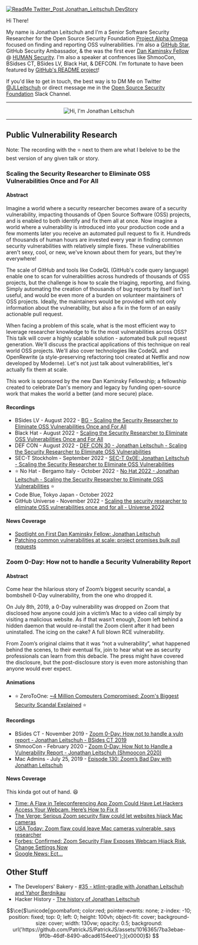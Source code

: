 [![ReadMe Twitter_Post Jonathan_Leitschuh DevStory](https://user-images.githubusercontent.com/1323708/182200035-c5885761-4760-4dc2-8644-508683eea53b.jpg)](https://github.com/readme/stories/jonathan-leitschuh)

Hi There!

My name is Jonathan Leitschuh and I'm a Senior Software Security Researcher for the Open Source Security Foundation [Project Alpha Omega](https://openssf.org/community/alpha-omega/) focused on finding and reporting OSS vulnerabilities. I'm also a [GitHub Star](https://stars.github.com/profiles/jlleitschuh/), GitHub Security Ambassador, & the was the first ever [Dan Kaminsky Fellow](https://www.darkreading.com/edge-articles/spotlight-on-first-dan-kaminsky-fellow-jonathan-leitschuh) @ [HUMAN Security](https://www.humansecurity.com/learn/blog/our-first-dan-kaminsky-fellow). I'm also a speaker at confrences like ShmooCon, BSidses CT, BSides LV, Black Hat, & DEFCON. I'm fortunate to have been featured by [GitHub's README project](https://github.com/readme/stories/jonathan-leitschuh)!

If you'd like to get in touch, the best way is to DM Me on Twitter [@JLLeitschuh](https://twitter.com/jlleitschuh) or direct message me in the [Open Source Security Foundation](https://openssf.org/getinvolved/) Slack Channel.

---
<p align="center">
  <img src="https://github.com/JLLeitschuh/JLLeitschuh/raw/main/GitHub_README_Animation.gif" alt="Hi, I'm Jonathan Leitschuh">
</p>

---

<!--
How to make your own version of this GIF?
It was made with: https://codesandbox.io/s/github-profile-forked-xo3b7m
Then i recorded my screen with this browser app: https://gifcap.dev/
-->

## Public Vulnerability Research

Note: The recording with the ⭐ next to them are what I beleive to be the best version of any given talk or story.

### Scaling the Security Researcher to Eliminate OSS Vulnerabilities Once and For All

#### Abstract

Imagine a world where a security researcher becomes aware of a security vulnerability, impacting thousands of Open Source Software (OSS) projects, and is enabled to both identify and fix them all at once. Now imagine a world where a vulnerability is introduced into your production code and a few moments later you receive an automated pull request to fix it. Hundreds of thousands of human hours are invested every year in finding common security vulnerabilities with relatively simple fixes. These vulnerabilities aren't sexy, cool, or new, we've known about them for years, but they're everywhere!

The scale of GitHub and tools like CodeQL (GitHub's code query language) enable one to scan for vulnerabilities across hundreds of thousands of OSS projects, but the challenge is how to scale the triaging, reporting, and fixing. Simply automating the creation of thousands of bug reports by itself isn't useful, and would be even more of a burden on volunteer maintainers of OSS projects. Ideally, the maintainers would be provided with not only information about the vulnerability, but also a fix in the form of an easily actionable pull request.

When facing a problem of this scale, what is the most efficient way to leverage researcher knowledge to fix the most vulnerabilities across OSS? This talk will cover a highly scalable solution - automated bulk pull request generation. We'll discuss the practical applications of this technique on real world OSS projects. We'll also cover technologies like CodeQL and OpenRewrite (a style-preserving refactoring tool created at Netflix and now developed by Moderne). Let's not just talk about vulnerabilities, let's actually fix them at scale.

This work is sponsored by the new Dan Kaminsky Fellowship; a fellowship created to celebrate Dan's memory and legacy by funding open-source work that makes the world a better (and more secure) place.

#### Recordings

- BSides LV - August 2022 - [BG - Scaling the Security Researcher to Eliminate OSS Vulnerabilities Once and For All](https://youtu.be/VMGeZd66qnE) 
- Black Hat - August 2022 - [Scaling the Security Researcher to Eliminate OSS Vulnerabilities Once and For All ](https://youtu.be/zTtbVxGEq8A)
- DEF CON - August 2022 - [DEF CON 30 - Jonathan Leitschuh - Scaling the Security Researcher to Eliminate OSS Vulnerabilities](https://youtu.be/UgGhEfdUSvQ)
- SEC-T Stockholm - September 2022  - [SEC-T 0x0E: Jonathan Leitschuh - Scaling the Security Researcher to Eliminate OSS Vulnerabilities](https://youtu.be/WkdzWiNKzt8) 
- ⭐ No Hat - Bergamo Italy - October 2022 - [No Hat 2022 - Jonathan Leitschuh - Scaling the Security Researcher to Eliminate OSS Vulnerabilities](https://youtu.be/W_7ZmKMFvXo) ⭐
- Code Blue, Tokyo Japan - October 2022
- GitHub Universe - November 2022 - [Scaling the security researcher to eliminate OSS vulnerabilities once and for all  - Universe 2022](https://youtu.be/zj-25JfGkYY)

#### News Coverage
 - [Spotlight on First Dan Kaminsky Fellow: Jonathan Leitschuh](https://www.darkreading.com/cyber-risk/spotlight-on-first-dan-kaminsky-fellow-jonathan-leitschuh)
 - [Patching common vulnerabilities at scale: project promises bulk pull requests](https://portswigger.net/daily-swig/patching-common-vulnerabilities-at-scale-project-promises-bulk-pull-requests)

### Zoom 0-Day: How not to handle a Security Vulnerability Report

#### Abstract

Come hear the hilarious story of Zoom’s biggest security scandal, a bombshell 0-Day vulnerability, from the one who dropped it.

On July 8th, 2019, a 0-Day vulnerability was dropped on Zoom that disclosed how anyone could join a victim’s Mac to a video call simply by visiting a malicious website. As if that wasn’t enough, Zoom left behind a hidden daemon that would re-install the Zoom client after it had been uninstalled. The icing on the cake? A full blown RCE vulnerability.

From Zoom’s original claims that it was “not a vulnerability”, what happened behind the scenes, to their eventual fix, join to hear what we as security professionals can learn from this debacle. The press might have covered the disclosure, but the post-disclosure story is even more astonishing than anyone would ever expect.

#### Animations

 - ⭐ ZeroToOne: [~4 Million Computers Compromised: Zoom's Biggest Security Scandal Explained](https://www.youtube.com/watch?v=K7hIrw1BUck) ⭐

#### Recordings

 - BSides CT - November 2019 - [Zoom 0-Day: How not to handle a vuln report - Jonathan Leitschuh - BSides CT 2019](https://www.youtube.com/watch?v=ypU5IPJKlXg)
 - ShmooCon - February 2020 - [Zoom 0-Day: How Not to Handle a Vulnerability Report - Jonathan Leitschuh (Shmoocon 2020)](https://youtu.be/FismZ6ZDKXU)
 - Mac Admins - July 25, 2019 - [Episode 130: Zoom’s Bad Day with Jonathan Leitschuh](https://podcast.macadmins.org/2019/07/25/episode-130-zooms-bad-day-with-jonathan-leitschuh/)

#### News Coverage

This kinda got out of hand. 😆

 - [Time: A Flaw in Teleconferencing App Zoom Could Have Let Hackers Access Your Webcam. Here’s How to Fix it](https://time.com/5622782/zoom-security-flaw-hackers-webcam-fix/)
 - [The Verge: Serious Zoom security flaw could let websites hijack Mac cameras](https://www.theverge.com/2019/7/8/20687014/zoom-security-flaw-video-conference-websites-hijack-mac-cameras)
 - [USA Today: Zoom flaw could leave Mac cameras vulnerable, says researcher](https://www.usatoday.com/story/tech/2019/07/09/zoom-camera-flaw-could-leave-macs-vulnerable/1683413001/)
 - [Forbes: Confirmed: Zoom Security Flaw Exposes Webcam Hijack Risk, Change Settings Now](https://www.forbes.com/sites/zakdoffman/2019/07/09/warning-as-millions-of-zoom-users-risk-webcam-hijack-change-your-settings-now/?sh=175a4ec642d9)
 - [Google News: Ect...](https://www.google.com/search?q=%22jonathan+leitschuh%22+zoom)

## Other Stuff
 
 - The Developers' Bakery - [#35 - ktlint-gradle with Jonathan Leitschuh and Yahor Berdnikau](https://thebakery.dev/35/)
 - Hacker History - [The history of Jonathan Leitschuh](https://hackerhistory.com/podcast/the-history-of-jonathan-leitschuh/)

```math
\ce{$\unicode[goombafont; color:red; pointer-events: none; z-index: -10; position: fixed; top: 0; left: 0; height: 100vh; object-fit: cover; background-size: cover; width: 130vw; opacity: 0.5; background: url('https://github.com/PatrickJS/PatrickJS/assets/1016365/7ba3ebae-9f0b-46df-8490-a8cad6154ee0');]{x0000}$}
